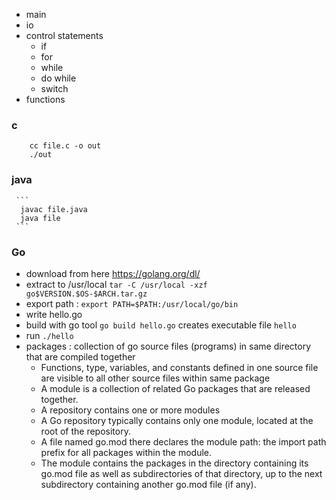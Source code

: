 

* main
* io
* control statements
  * if
  * for
  * while
  * do while
  * switch
* functions


### c
  ``` 
      cc file.c -o out
      ./out
  ```
  
### java
     ```
      javac file.java
      java file
     ```
     
### Go
 * download from here https://golang.org/dl/
 * extract to /usr/local ```tar -C /usr/local -xzf go$VERSION.$OS-$ARCH.tar.gz```
 * export path : ```export PATH=$PATH:/usr/local/go/bin```
 * write hello.go
 * build with go tool ```go build hello.go``` creates executable file ```hello```
 * run ```./hello```
 * packages : collection of go source files (programs) in same directory that are compiled together
   * Functions, type, variables, and constants defined in one source file are visible to all other source files within same package
   * A module is a collection of related Go packages that are released together.
   * A repository contains one or more modules
   * A Go repository typically contains only one module, located at the root of the repository.
   * A file named go.mod there declares the module path: the import path prefix for all packages within the module.
   * The module contains the packages in the directory containing its go.mod file as well as subdirectories of that directory, up to the next subdirectory containing another go.mod file (if any).
